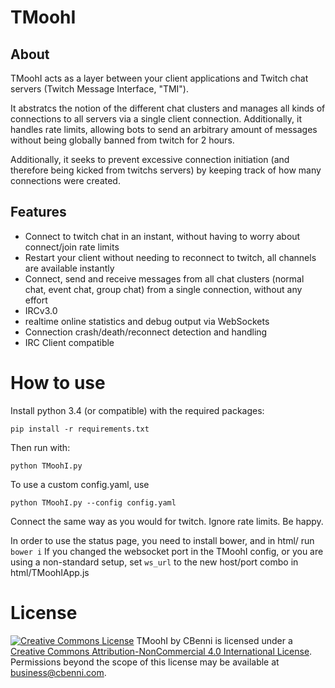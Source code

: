 # TMoohI

## About
TMoohI acts as a layer between your client applications and Twitch chat servers (Twitch Message Interface, "TMI").

It abstratcs the notion of the different chat clusters and manages all kinds of connections to all servers via a single client connection. Additionally, it handles rate limits, allowing bots to send an arbitrary amount of messages without being globally banned from twitch for 2 hours.

Additionally, it seeks to prevent excessive connection initiation (and therefore being kicked from twitchs servers) by keeping track of how many connections were created.

## Features
* Connect to twitch chat in an instant, without having to worry about connect/join rate limits
* Restart your client without needing to reconnect to twitch, all channels are available instantly
* Connect, send and receive messages from all chat clusters (normal chat, event chat, group chat) from a single connection, without any effort
* IRCv3.0
* realtime online statistics and debug output via WebSockets
* Connection crash/death/reconnect detection and handling
* IRC Client compatible

# How to use
Install python 3.4 (or compatible) with the required packages:

```shell
pip install -r requirements.txt
```

Then run with:

```shell
python TMoohI.py
```
To use a custom config.yaml, use 
```shell
python TMoohI.py --config config.yaml
```

Connect the same way as you would for twitch. Ignore rate limits. Be happy.

In order to use the status page, you need to install bower, and in html/ run
```bower i```
If you changed the websocket port in the TMoohI config, or you are using a non-standard setup, set `ws_url` to the new host/port combo in html/TMoohIApp.js

# License
[![Creative Commons License](https://i.creativecommons.org/l/by-nc/4.0/88x31.png)](http://creativecommons.org/licenses/by-nc/4.0/)
<span xmlns:dct="http://purl.org/dc/terms/" property="dct:title">TMoohI</span> by <span xmlns:cc="http://creativecommons.org/ns#" property="cc:attributionName">CBenni</span> is licensed under a [Creative Commons Attribution-NonCommercial 4.0 International License](http://creativecommons.org/licenses/by-nc/4.0/).
Permissions beyond the scope of this license may be available at [business@cbenni.com](business@cbenni.com).
